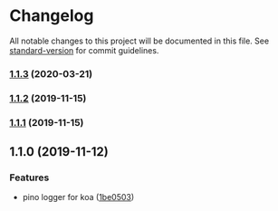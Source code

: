 # Changelog

All notable changes to this project will be documented in this file. See [standard-version](https://github.com/conventional-changelog/standard-version) for commit guidelines.

### [1.1.3](https://github.com/gospime/koa-pino-logger/compare/v1.1.2...v1.1.3) (2020-03-21)

### [1.1.2](https://github.com/gospime/koa-pino-logger/compare/v1.1.1...v1.1.2) (2019-11-15)

### [1.1.1](https://github.com/gospime/koa-pino-logger/compare/v1.1.0...v1.1.1) (2019-11-15)

## 1.1.0 (2019-11-12)


### Features

* pino logger for koa ([1be0503](https://github.com/gospime/koa-pino-logger/commit/1be050341ea5ea69ed74da93b3017cddba6306ce))
